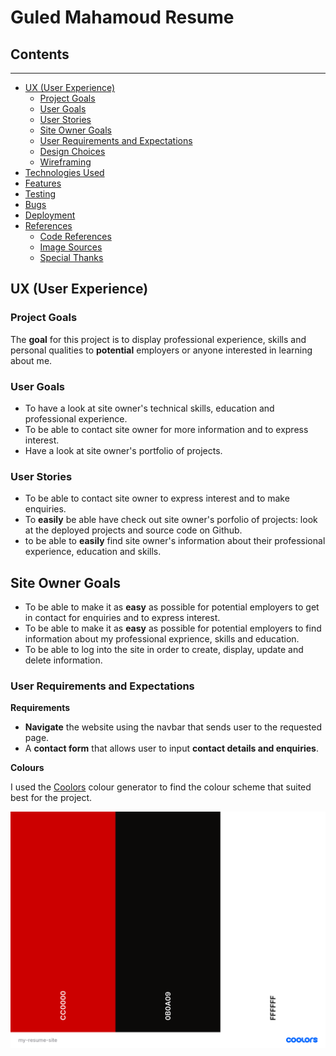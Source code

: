 # Guled Mahamoud Resume

## Contents 
---
  * [UX (User Experience)](#ux--user-experience-)
    + [Project Goals](#project-goals)
    + [User Goals](#user-goals)
    + [User Stories](#user-stories)
    + [Site Owner Goals](#site-owner-goals)
    + [User Requirements and Expectations](#user-requirements-and-expectations)
    + [Design Choices](#design-choices)
    + [Wireframing](#wireframing)
  * [Technologies Used](#technologies-used)
  * [Features](#features)
  * [Testing](#testing)
  * [Bugs](#bugs)
  * [Deployment](#deployment)
  * [References](#references)
    + [Code References](#code-references)
    + [Image Sources](#image-sources)
    + [Special Thanks](#special-thanks)

## UX (User Experience) 

### Project Goals
The **goal** for this project is to display professional experience, skills and personal qualities to **potential** employers or anyone interested in learning about me.

### User Goals 
* To have a look at site owner's technical skills, education and professional experience.
* To be able to contact site owner for more information and to express interest.
* Have a look at site owner's portfolio of projects.

### User Stories 
* To be able to contact site owner to express interest and to make enquiries.
* To **easily** be able have check out site owner's porfolio of projects: look at the deployed projects and source code on Github.
* to be able to **easily** find site owner's information about their professional experience, education and skills.

## Site Owner Goals 
* To be able to make it as **easy** as possible for potential employers to get in contact for enquiries and to express interest.
* To be able to make it as **easy** as possible for potential employers to find information about my professional exprience, skills and education.
* To be able to log into the site in order to create, display, update and delete information. 

### User Requirements and Expectations 

**Requirements**
* **Navigate** the website using the navbar that sends user to the requested page.
* A **contact form** that allows user to input **contact details and enquiries**.

**Colours**

I used the [Coolors](https://coolors.co/) colour generator 
to find the colour scheme that suited best for the project. 

![Color Scheme](wireframes/my-resume-site.png)